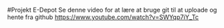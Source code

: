#Projekt E-Depot
Se denne video for at lære at bruge git til at uploade og hente fra github https://www.youtube.com/watch?v=SWYqp7iY_Tc